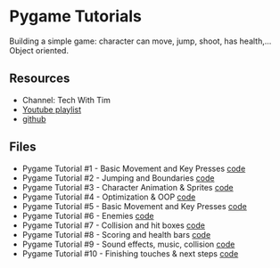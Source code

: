 # Pygame Tutorials

Building a simple game: character can move, jump, shoot, has health,...
Object oriented.

## Resources
- Channel: Tech With Tim
- [Youtube playlist](https://www.youtube.com/watch?v=i6xMBig-pP4&list=PLzMcBGfZo4-lp3jAExUCewBfMx3UZFkh5)
- [github](https://github.com/techwithtim/Pygame-Tutorials)

## Files
- Pygame Tutorial #1 - Basic Movement and Key Presses
[code](1.py)
- Pygame Tutorial #2 - Jumping and Boundaries
[code](2.py)
- Pygame Tutorial #3 - Character Animation & Sprites
[code](3.py)
- Pygame Tutorial #4 - Optimization & OOP
[code](4.py)
- Pygame Tutorial #5 - Basic Movement and Key Presses
[code](5.py)
- Pygame Tutorial #6 - Enemies
[code](6.py)
- Pygame Tutorial #7 - Collision and hit boxes
[code](7.py)
- Pygame Tutorial #8 - Scoring and health bars
[code](8.py)
- Pygame Tutorial #9 - Sound effects, music, collision
[code](9.py)
- Pygame Tutorial #10 - Finishing touches & next steps
[code](10.py)